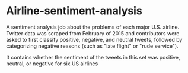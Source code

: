 # Airline-sentiment-analysis

A sentiment analysis job about the problems of each major U.S. airline. Twitter data was scraped from February of 2015 and contributors were asked to first classify positive, negative, and neutral tweets, followed by categorizing negative reasons (such as "late flight" or "rude service").

It contains whether the sentiment of the tweets in this set was positive, neutral, or negative for six US airlines
